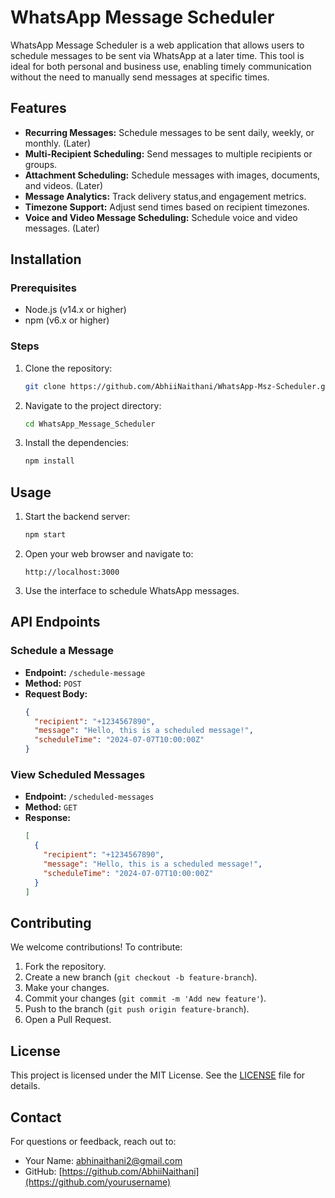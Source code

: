 
# WhatsApp Message Scheduler

WhatsApp Message Scheduler is a web application that allows users to schedule messages to be sent via WhatsApp at a later time. This tool is ideal for both personal and business use, enabling timely communication without the need to manually send messages at specific times.

## Features

- **Recurring Messages:** Schedule messages to be sent daily, weekly, or monthly. (Later)
- **Multi-Recipient Scheduling:** Send messages to multiple recipients or groups.
- **Attachment Scheduling:** Schedule messages with images, documents, and videos. (Later)
- **Message Analytics:** Track delivery status,and engagement metrics.
- **Timezone Support:** Adjust send times based on recipient timezones.
- **Voice and Video Message Scheduling:** Schedule voice and video messages. (Later)

## Installation

### Prerequisites

- Node.js (v14.x or higher)
- npm (v6.x or higher)

### Steps

1. Clone the repository:
   ```sh
   git clone https://github.com/AbhiiNaithani/WhatsApp-Msz-Scheduler.git
   ```
2. Navigate to the project directory:
   ```sh
   cd WhatsApp_Message_Scheduler
   ```
3. Install the dependencies:
   ```sh
   npm install
   ```

## Usage

1. Start the backend server:
   ```sh
   npm start
   ```
2. Open your web browser and navigate to:
   ```
   http://localhost:3000
   ```
3. Use the interface to schedule WhatsApp messages.

## API Endpoints

### Schedule a Message

- **Endpoint:** `/schedule-message`
- **Method:** `POST`
- **Request Body:**
  ```json
  {
    "recipient": "+1234567890",
    "message": "Hello, this is a scheduled message!",
    "scheduleTime": "2024-07-07T10:00:00Z"
  }
  ```

### View Scheduled Messages

- **Endpoint:** `/scheduled-messages`
- **Method:** `GET`
- **Response:**
  ```json
  [
    {
      "recipient": "+1234567890",
      "message": "Hello, this is a scheduled message!",
      "scheduleTime": "2024-07-07T10:00:00Z"
    }
  ]
  ```

## Contributing

We welcome contributions! To contribute:

1. Fork the repository.
2. Create a new branch (`git checkout -b feature-branch`).
3. Make your changes.
4. Commit your changes (`git commit -m 'Add new feature'`).
5. Push to the branch (`git push origin feature-branch`).
6. Open a Pull Request.

## License

This project is licensed under the MIT License. See the [LICENSE](LICENSE) file for details.

## Contact

For questions or feedback, reach out to:

- Your Name: [abhinaithani2@gmail.com](mailto:your.email@example.com)
- GitHub: [https://github.com/AbhiiNaithani](https://github.com/yourusername)
```